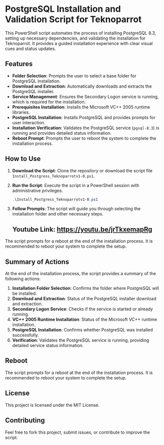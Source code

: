 
# **PostgreSQL Installation and Validation Script for Teknoparrot**

This PowerShell script automates the process of installing PostgreSQL 8.3, setting up necessary dependencies, and validating the installation for Teknoparrot. It provides a guided installation experience with clear visual cues and status updates.

## **Features**

- **Folder Selection**: Prompts the user to select a base folder for PostgreSQL installation.
- **Download and Extraction**: Automatically downloads and extracts the PostgreSQL installer.
- **Service Management**: Ensures the Secondary Logon service is running, which is required for the installation.
- **Prerequisites Installation**: Installs the Microsoft VC++ 2005 runtime libraries.
- **PostgreSQL Installation**: Installs PostgreSQL and provides prompts for user interaction.
- **Installation Verification**: Validates the PostgreSQL service (`pgsql-8.3`) is running and provides detailed status information.
- **Reboot Prompt**: Prompts the user to reboot the system to complete the installation process.

## **How to Use**

1. **Download the Script**: Clone the repository or download the script file `Install_Postgress_Teknoparrotv1-0.ps1`.
2. **Run the Script**: Execute the script in a PowerShell session with administrative privileges.

    ```powershell
    .\Install_Postgress_Teknoparrotv1-0.ps1
    ```

3. **Follow Prompts**: The script will guide you through selecting the installation folder and other necessary steps.

   ## **Youtube Link**:  https://youtu.be/jrTkxemapRg

The script prompts for a reboot at the end of the installation process. It is recommended to reboot your system to complete the setup.

## **Summary of Actions**

At the end of the installation process, the script provides a summary of the following actions:

1. **Installation Folder Selection**: Confirms the folder where PostgreSQL will be installed.
2. **Download and Extraction**: Status of the PostgreSQL installer download and extraction.
3. **Secondary Logon Service**: Checks if the service is started or already running.
4. **VC++ 2005 Runtime Installation**: Status of the Microsoft VC++ runtime installation.
5. **PostgreSQL Installation**: Confirms whether PostgreSQL was installed successfully.
6. **Verification**: Validates the PostgreSQL service is running, providing detailed service status information.

## **Reboot**

The script prompts for a reboot at the end of the installation process. It is recommended to reboot your system to complete the setup.

## **License**

This project is licensed under the MIT License.

## **Contributing**

Feel free to fork this project, submit issues, or contribute to improve the script.

